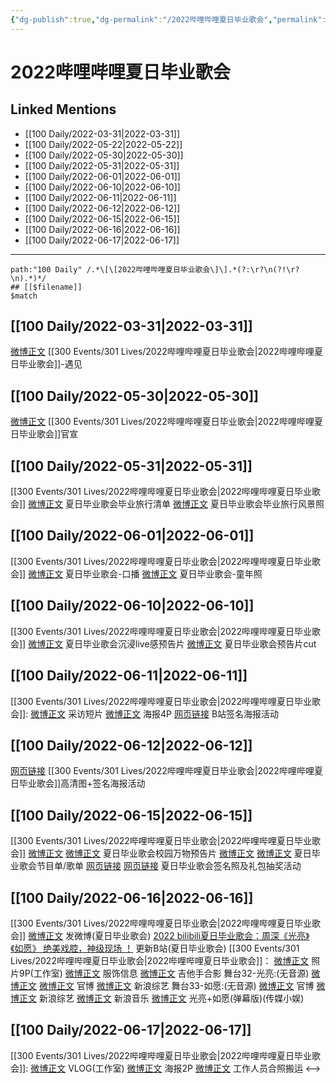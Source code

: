 ```yaml
---
{"dg-publish":true,"dg-permalink":"/2022哔哩哔哩夏日毕业歌会","permalink":"/2022哔哩哔哩夏日毕业歌会/","title":"2022哔哩哔哩夏日毕业歌会","tags":[null]}
---
```


# 2022哔哩哔哩夏日毕业歌会

## Linked Mentions
- [[100 Daily/2022-03-31\|2022-03-31]]
- [[100 Daily/2022-05-22\|2022-05-22]]
- [[100 Daily/2022-05-30\|2022-05-30]]
- [[100 Daily/2022-05-31\|2022-05-31]]
- [[100 Daily/2022-06-01\|2022-06-01]]
- [[100 Daily/2022-06-10\|2022-06-10]]
- [[100 Daily/2022-06-11\|2022-06-11]]
- [[100 Daily/2022-06-12\|2022-06-12]]
- [[100 Daily/2022-06-15\|2022-06-15]]
- [[100 Daily/2022-06-16\|2022-06-16]]
- [[100 Daily/2022-06-17\|2022-06-17]]


---

```expander
path:"100 Daily" /.*\[\[2022哔哩哔哩夏日毕业歌会\]\].*(?:\r?\n(?!\r?\n).*)*/
## [[$filename]]
$match
```
## [[100 Daily/2022-03-31\|2022-03-31]]
[微博正文](https://m.weibo.cn/5337782525/4753045713325588) [[300 Events/301 Lives/2022哔哩哔哩夏日毕业歌会\|2022哔哩哔哩夏日毕业歌会]]-遇见
## [[100 Daily/2022-05-30\|2022-05-30]]
[微博正文](https://m.weibo.cn/6744306402/4774767644904038) [[300 Events/301 Lives/2022哔哩哔哩夏日毕业歌会\|2022哔哩哔哩夏日毕业歌会]]官宣
## [[100 Daily/2022-05-31\|2022-05-31]]
[[300 Events/301 Lives/2022哔哩哔哩夏日毕业歌会\|2022哔哩哔哩夏日毕业歌会]]
[微博正文](https://m.weibo.cn/6744306402/4775142364809275) 夏日毕业歌会毕业旅行清单
[微博正文](https://m.weibo.cn/6744306402/4775145888024377) 夏日毕业歌会毕业旅行风景照
## [[100 Daily/2022-06-01\|2022-06-01]]
[[300 Events/301 Lives/2022哔哩哔哩夏日毕业歌会\|2022哔哩哔哩夏日毕业歌会]]
[微博正文](https://m.weibo.cn/6744306402/4775507021006505) 夏日毕业歌会-口播
[微博正文](https://m.weibo.cn/6744306402/4775534951926765) 夏日毕业歌会-童年照
## [[100 Daily/2022-06-10\|2022-06-10]]
[[300 Events/301 Lives/2022哔哩哔哩夏日毕业歌会\|2022哔哩哔哩夏日毕业歌会]]
[微博正文](https://m.weibo.cn/6744306402/4778743099555855) 夏日毕业歌会沉浸live感预告片
[微博正文](https://m.weibo.cn/6466290670/4778758911033953) 夏日毕业歌会预告片cut
## [[100 Daily/2022-06-11\|2022-06-11]]
[[300 Events/301 Lives/2022哔哩哔哩夏日毕业歌会\|2022哔哩哔哩夏日毕业歌会]]:
[微博正文](https://m.weibo.cn/6744306402/4779211199615954) 采访短片
[微博正文](https://m.weibo.cn/6744306402/4779213691553424) 海报4P
[网页链接](https://weibo.cn/sinaurl?u=https%3A%2F%2Fb23.tv%2Fh7rvBJ1) B站签名海报活动
## [[100 Daily/2022-06-12\|2022-06-12]]
[网页链接](https://weibo.cn/sinaurl?u=https%3A%2F%2Fb23.tv%2Fh7rvBJ1) [[300 Events/301 Lives/2022哔哩哔哩夏日毕业歌会\|2022哔哩哔哩夏日毕业歌会]]高清图+签名海报活动

## [[100 Daily/2022-06-15\|2022-06-15]]
[[300 Events/301 Lives/2022哔哩哔哩夏日毕业歌会\|2022哔哩哔哩夏日毕业歌会]]
[微博正文](https://m.weibo.cn/6744306402/4780559065153742) [微博正文](https://m.weibo.cn/6744306402/4780558557384087) 夏日毕业歌会校园万物预告片
[微博正文](https://m.weibo.cn/6744306402/4780653180879447) [微博正文](https://m.weibo.cn/6744306402/4780656197112802) 夏日毕业歌会节目单/歌单
[网页链接](https://weibo.cn/sinaurl?u=https%3A%2F%2Fb23.tv%2FkHwzrCa) [网页链接](https://weibo.cn/sinaurl?u=https%3A%2F%2Fb23.tv%2FJM5w02l) 夏日毕业歌会签名照及礼包抽奖活动
## [[100 Daily/2022-06-16\|2022-06-16]]
[[300 Events/301 Lives/2022哔哩哔哩夏日毕业歌会\|2022哔哩哔哩夏日毕业歌会]]
[微博正文](https://weibo.com/1736988591/Ly264umjV) 发微博(夏日毕业歌会)
[2022 bilibili夏日毕业歌会：周深《光亮》《如愿》 绝美戏腔，神级现场 ！](https://weibo.cn/sinaurl?u=https%3A%2F%2Fwww.bilibili.com%2Fbangumi%2Fplay%2Fep516463%2F) 更新B站(夏日毕业歌会)
[[300 Events/301 Lives/2022哔哩哔哩夏日毕业歌会\|2022哔哩哔哩夏日毕业歌会]]：
[微博正文](https://weibo.com/7478855230/Ly14yu8dU) 照片9P(工作室)
[微博正文](https://m.weibo.cn/7710473200/4781123177547149) 服饰信息
[微博正文](https://m.weibo.cn/6083110602/4781125552052467) 吉他手合影
舞台32-光亮:(无音源)
[微博正文](https://weibo.com/1736988591/Ly264umjV)
[微博正文](https://weibo.com/6744306402/Ly1bIhKxi) 官博
[微博正文](https://weibo.com/1878335471/Ly1dAdhGi) 新浪综艺
舞台33-如愿:(无音源)
[微博正文](https://weibo.com/6744306402/Ly1dKdSjh) 官博
[微博正文](https://weibo.com/1878335471/Ly1f4Fkae) 新浪综艺
[微博正文](https://weibo.com/1266269835/Ly1hv70tk) 新浪音乐
[微博正文](https://weibo.com/2116890350/Ly1kJ5tCg) 光亮+如愿(弹幕版)(传媒小娱)
## [[100 Daily/2022-06-17\|2022-06-17]]
[[300 Events/301 Lives/2022哔哩哔哩夏日毕业歌会\|2022哔哩哔哩夏日毕业歌会]]:
[微博正文](https://weibo.com/7478855230/Ly75q0JU9) VLOG(工作室)
[微博正文](https://weibo.com/6744306402/Ly7Dxp6r9) 海报2P
[微博正文](https://weibo.com/6610373703/Ly5d7s22a) 工作人员合照搬运
<-->
